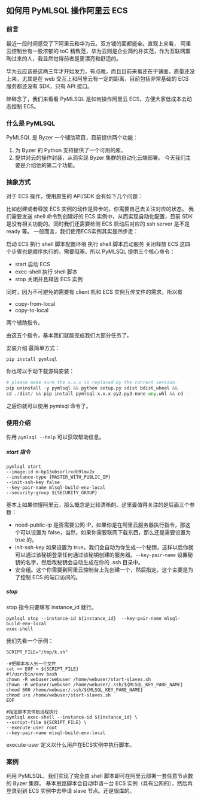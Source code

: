 ## 如何用 PyMLSQL 操作阿里云 ECS
### 前言
最近一段时间感受了下阿里云和华为云。双方铺的面都挺全。直观上来看， 阿里云控制台有一股浓郁的 toC 精致范，华为云则是企业简约朴实范，作为互联网熏陶过来的人，我显然觉得前者是更漂亮和舒适的。

华为云应该是这两三年才开始发力，有点晚，而且目前来看还在于铺面，质量还没上来，尤其是在 web 交互上和阿里云有一定的距离，目前包括非常基础的 ECS 服务都还没有 SDK，只有 API 接口。

碎碎念了，我们来看看 PyMLSQL 是如何操作阿里云 ECS，方便大家低成本去动态控制 ECS。

### 什么是 PyMLSQL
PyMLSQL 是 Byzer 一个辅助项目，目前提供两个功能：

1. 为 Byzer 的 Python 支持提供了一个可用的库。
2. 提供对云的操作封装，从而实现 Byzer 集群的自动化云端部署。
今天我们主要是介绍他的第二个功能。

### 抽象方式
对于 ECS 操作，使用原生的 API/SDK 会有如下几个问题：

比如创建或者释放 ECS 实例的动作是异步的，你需要自己去关注对应的状态。
我们需要发送 shell 命令到创建好的 ECS 实例中，从而实现自动化配置，目前 SDK 是没有相关功能的。同时我们还需要检测 ECS 启动后对应的 ssh server 是不是 ready 等。
一般而言，我们使用ECS实例其实是四步走：

启动 ECS
执行 shell 脚本配置环境
执行 shell 脚本启动服务
关闭释放 ECS
这四个步骤也是顺序执行的，需要阻塞。所以 PyMLSQL 提供三个核心命令：

* start 启动 ECS
* exec-shell 执行 shell 脚本
* stop 关闭并且释放 ECS 实例

同时，因为不可避免的需要有 client 机和 ECS 实例互传文件的需求，所以有

* copy-from-local
* copy-to-local


两个辅助指令。

由这五个指令，基本我们就能完成我们大部分任务了。

安装介绍
最简单方式：

`pip install pymlsql`

你也可以手动下载源码安装：

```python
# please make sure the x.x.x is replaced by the correct version.
pip uninstall -y pymlsql && python setup.py sdist bdist_wheel &&
cd ./dist/ && pip install pymlsql-x.x.x-py2.py3-none-any.whl && cd -
``` 
之后你就可以使用 pymlsql 命令了。

### 使用介绍
你用 `pymlsql --help` 可以获取帮助信息。

##### start 指令

```shell
pymlsql start
--image-id m-bp13ubsorlrxdb9lmv2x
--instance-type {MASTER_WITH_PUBLIC_IP}
--init-ssh-key false
--key-pair-name mlsql-build-env-local
--security-group ${SECURITY_GROUP}
```

基本上如果你懂阿里云，那么概念是比较清晰的。这里最值得关注的是后面三个参数：

* need-public-ip 是否需要公网 IP，如果你是在阿里云服务器执行指令，那这个可以设置为 false，当然，如果你需要联网下载东西，那么还是需要设置为 true 的。
* init-ssh-key 如果设置为 true，我们会自动为你生成一个秘钥，这样以后你就可以通过该秘钥登录任何通过该秘钥创建的服务器。`--key-pair-name` 设置秘钥的名字，然后改秘钥会自动生成在你的 .ssh 目录中。
* 安全组。这个你需要到阿里云控制台上先创建一个，然后指定。这个主要是为了控制 ECS 的端口访问的。


##### stop

stop 指令只要填写 instance_id 就行。

```shell
pymlsql stop --instance-id ${instance_id}  --key-pair-name mlsql-build-env-local
exec-shell
```

我们先看一个示例：

```shell
SCRIPT_FILE="/tmp/k.sh"
 
-#把脚本写入到一个文件
cat << EOF > ${SCRIPT_FILE}
#!/usr/bin/env bash
chown -R webuser:webuser /home/webuser/start-slaves.sh
chown -R webuser:webuser /home/webuser/.ssh/${MLSQL_KEY_PARE_NAME}
chmod 600 /home/webuser/.ssh/${MLSQL_KEY_PARE_NAME}
chmod u+x /home/webuser/start-slaves.sh
EOF
 
#指定脚本文件到远程执行
pymlsql exec-shell --instance-id ${instance_id} \
--script-file ${SCRIPT_FILE} \
--execute-user root
--key-pair-name mlsql-build-env-local
```

execute-user 定义以什么用户在ECS实例中执行脚本。

### 案例
利用 PyMLSQL，我们实现了完全由 shell 脚本即可在阿里云部署一套任意节点数的 Byzer 集群。
基本思路脚本会自动申请一台 ECS 实例（具有公网的），然后再登录到到 ECS 实例中去申请 slave 节点。还是很库的。